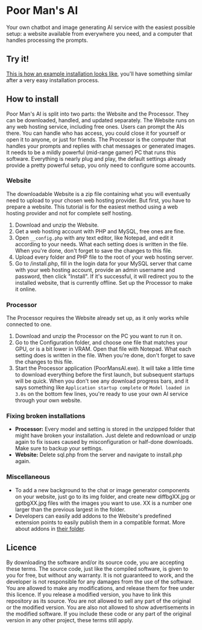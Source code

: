 # Poor Man's AI
Your own chatbot and image generating AI service with the easiest possible
setup: a website available from everywhere you need, and a computer that handles
processing the prompts.

## Try it!
[This is how an example installation looks like](https://ai.sbence.hu), you'll
have something similar after a very easy installation process.

## How to install
Poor Man's AI is split into two parts: the Website and the Processor. They can
be downloaded, handled, and updated separately. The Website runs on any web
hosting service, including free ones. Users can prompt the AIs there. You can
handle who has access, you could close it for yourself or open it to anyone, or
just for friends. The Processor is the computer that handles your prompts and
replies with chat messages or generated images. It needs to be a mildly powerful
(mid-range gamer) PC that runs this software. Everything is nearly plug and
play, the default settings already provide a pretty powerful setup, you only
need to configure some accounts.

### Website
The downloadable Website is a zip file containing what you will eventually need
to upload to your chosen web hosting provider. But first, you have to prepare a
website. This tutorial is for the easiest method using a web hosting provider
and not for complete self hosting.
1. Download and unzip the Website.
1. Get a web hosting account with PHP and MySQL, free ones are fine.
1. Open `__config.php` with any text editor, like Notepad, and edit it according
   to your needs. What each setting does is written in the file. When you're
   done, don't forget to save the changes to this file.
1. Upload every folder and PHP file to the root of your web hosting server.
1. Go to <your website>/install.php, fill in the login data for your MySQL
   server that came with your web hosting account, provide an admin username and
   password, then click "Install". If it's successful, it will redirect you to
   the installed website, that is currently offline. Set up the Processor to
   make it online.

### Processor
The Processor requires the Website already set up, as it only works while
connected to one.
1. Download and unzip the Processor on the PC you want to run it on.
1. Go to the Configuration folder, and choose one file that matches your GPU, or
   is a bit lower in VRAM. Open that file with Notepad. What each setting does
   is written in the file. When you're done, don't forget to save the changes to
   this file.
1. Start the Processor application (PoorMansAI.exe). It will take a little time
   to download everything before the first launch, but subsequent startups will
   be quick. When you don't see any download progress bars, and it says
   something like `Application startup complete` or `Model loaded in 3.0s` on
   the bottom few lines, you're ready to use your own AI service through your
   own website.

### Fixing broken installations
* **Processor:** Every model and setting is stored in the unzipped folder that
  might have broken your installation. Just delete and redownload or unzip again
  to fix issues caused by misconfiguration or half-done downloads. Make sure to
  backup your settings.
* **Website:** Delete sql.php from the server and navigate to install.php again.

### Miscellaneous
* To add a new background to the chat or image generator components on your
  website, just go to its img folder, and create new diffbgXX.jpg or gptbgXX.jpg
  files with the images you want to use. XX is a number one larger than the
  previous largest in the folder.
* Developers can easily add addons to the Website's predefined extension points
  to easily publish them in a compatible format. More about addons in
  [their folder](./addons_web/README.md).

## Licence
By downloading the software and/or its source code, you are accepting these
terms. The source code, just like the compiled software, is given to you for
free, but without any warranty. It is not guaranteed to work, and the developer
is not responsible for any damages from the use of the software. You are allowed
to make any modifications, and release them for free under this licence. If you
release a modified version, you have to link this repository as its source. You
are not allowed to sell any part of the original or the modified version. You
are also not allowed to show advertisements in the modified software. If you
include these code or any part of the original version in any other project,
these terms still apply.
